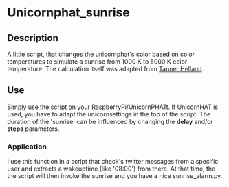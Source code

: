 # Unicornphat_sunrise
## Description
A little script, that changes the unicornphat's color based on color temperatures to simulate a sunrise from 1000 K to 5000 K color-temperature.
The calculation itself was adapted from [Tanner Helland](http://www.tannerhelland.com/4435/convert-temperature-rgb-algorithm-code/). 
## Use
Simply use the script on your RaspberryPi/UnicornPHATt. If UnicornHAT is used, you have to adapt the unicornsettings in the top of the script. 
The duration of the 'sunrise' can be influenced by changing the **delay** and/or **steps** parameters. 

### Application
I use this function in a script that check's twitter messages from a specific user and extracts a wakeuptime (like '08:00') from there. At that time, the the script will then invoke the sunrise and you have a nice sunrise_alarm.py. 
